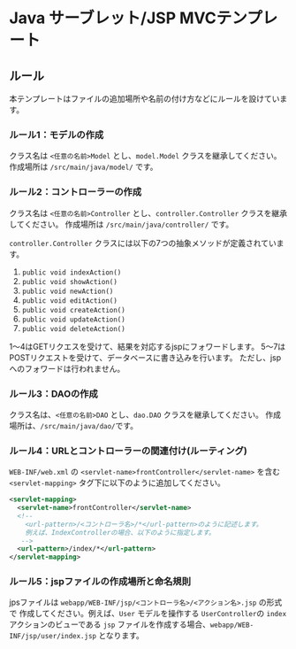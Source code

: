 # Java サーブレット/JSP MVCテンプレート

## ルール

本テンプレートはファイルの追加場所や名前の付け方などにルールを設けています。

### ルール1：モデルの作成

クラス名は `<任意の名前>Model` とし、`model.Model` クラスを継承してください。
作成場所は `/src/main/java/model/` です。

### ルール2：コントローラーの作成

クラス名は `<任意の名前>Controller` とし、`controller.Controller` クラスを継承してください。
作成場所は `/src/main/java/controller/` です。

`controller.Controller` クラスには以下の7つの抽象メソッドが定義されています。

1. `public void indexAction()`
2. `public void showAction()`
3. `public void newAction()`
4. `public void editAction()`
5. `public void createAction()`
6. `public void updateAction()`
7. `public void deleteAction()`

1～4はGETリクエスを受けて、結果を対応するjspにフォワードします。
5～7はPOSTリクエストを受けて、データベースに書き込みを行います。
ただし、jspへのフォワードは行われません。

### ルール3：DAOの作成

クラス名は、`<任意の名前>DAO` とし、`dao.DAO` クラスを継承してください。
作成場所は、`/src/main/java/dao/`です。

### ルール4：URLとコントローラーの関連付け(ルーティング)

`WEB-INF/web.xml` の `<servlet-name>frontController</servlet-name>` を含む 
`<servlet-mapping>` タグ下に以下のように追加してください。

```xml
<servlet-mapping>
  <servlet-name>frontController</servlet-name>
  <!--
    <url-pattern>/<コントローラ名>/*</url-pattern>のように記述します。
    例えば、IndexControllerの場合、以下のように指定します。
   -->
  <url-pattern>/index/*</url-pattern>
</servlet-mapping>
```

### ルール5：jspファイルの作成場所と命名規則

jpsファイルは `webapp/WEB-INF/jsp/<コントローラ名>/<アクション名>.jsp` の形式で
作成してください。例えば、`User` モデルを操作する `UserController`の `index` 
アクションのビューである `jsp` ファイルを作成する場合、`webapp/WEB-INF/jsp/user/index.jsp`
となります。
